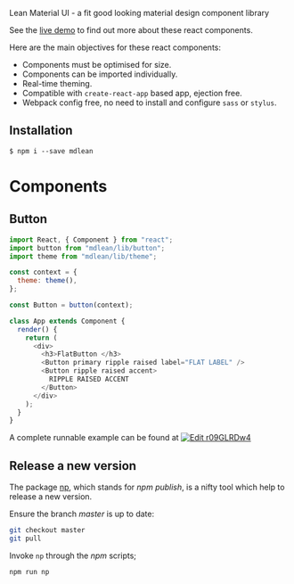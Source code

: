 Lean Material UI - a fit good looking material design component library

See the [live demo](https://fredericheem.github.io/mdlean/) to find out more about these react components.

Here are the main objectives for these react components:

- Components must be optimised for size.
- Components can be imported individually.
- Real-time theming.
- Compatible with `create-react-app` based app, ejection free.
- Webpack config free, no need to install and configure `sass` or `stylus`.

## Installation

    $ npm i --save mdlean

# Components

## Button

```javascript
import React, { Component } from "react";
import button from "mdlean/lib/button";
import theme from "mdlean/lib/theme";

const context = {
  theme: theme(),
};

const Button = button(context);

class App extends Component {
  render() {
    return (
      <div>
        <h3>FlatButton </h3>
        <Button primary ripple raised label="FLAT LABEL" />
        <Button ripple raised accent>
          RIPPLE RAISED ACCENT
        </Button>
      </div>
    );
  }
}
```

A complete runnable example can be found at [![Edit r09GLRDw4](https://codesandbox.io/static/img/play-codesandbox.svg)](https://codesandbox.io/s/r09GLRDw4)

## Release a new version

The package [np](https://github.com/sindresorhus/np), which stands for _npm publish_, is a nifty tool which help to release a new version.

Ensure the branch _master_ is up to date:

```sh
git checkout master
git pull
```

Invoke `np` through the _npm_ scripts;

```sh
npm run np
```
